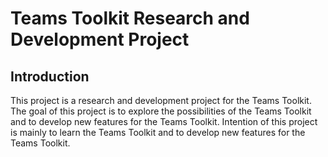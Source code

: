 # Teams Toolkit Research and Development Project

## Introduction

This project is a research and development project for the Teams Toolkit. The goal of this project is to explore the possibilities of the Teams Toolkit and to develop new features for the Teams Toolkit. Intention of this project is mainly to learn the Teams Toolkit and to develop new features for the Teams Toolkit.
